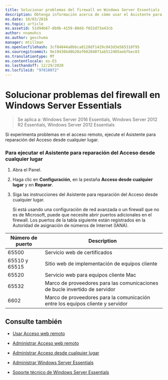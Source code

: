 ```yaml
---
title: Solucionar problemas del firewall en Windows Server Essentials
description: Obtenga información acerca de cómo usar el Asistente para reparación del acceso desde cualquier lugar si tiene problemas con el acceso remoto.
ms.date: 10/03/2016
ms.topic: article
ms.assetid: 51d94b67-8b9b-4159-80dd-f652d73a43cb
author: nnamuhcs
ms.author: geschuma
manager: mtillman
ms.openlocfilehash: 3cf84844a0bbca8128df1429c843d3e565318f95
ms.sourcegitcommit: 9e19436bd8b20af60284071ab512405aebfbec83
ms.translationtype: MT
ms.contentlocale: es-ES
ms.lasthandoff: 12/29/2020
ms.locfileid: "97810072"
---
```

# <a name="troubleshoot-your-firewall-in-windows-server-essentials"></a>Solucionar problemas del firewall en Windows Server Essentials

>Se aplica a: Windows Server 2016 Essentials, Windows Server 2012 R2 Essentials, Windows Server 2012 Essentials

 Si experimenta problemas en el acceso remoto, ejecute el Asistente para reparación del Acceso desde cualquier lugar.

### <a name="to-run-the-repair-anywhere-access-wizard"></a>Para ejecutar el Asistente para reparación del Acceso desde cualquier lugar

1. Abra el Panel.

2. Haga clic en **Configuración**, en la pestaña **Acceso desde cualquier lugar** y en **Reparar**.

3. Siga las instrucciones del Asistente para reparación del Acceso desde cualquier lugar.

   Si está usando una configuración de red avanzada o un firewall que no es de Microsoft, puede que necesite abrir puertos adicionales en el firewall. Los puertos de la tabla siguiente están registrados en la Autoridad de asignación de números de Internet (IANA).

|Número de puerto|Description|
|-----------------|-----------------|
|65500|Servicio web de certificados|
|65510 y 65515|Sitio web de implementación de equipos cliente|
|65520|Servicio web para equipos cliente Mac|
|65532|Marco de proveedores para las comunicaciones de bucle invertido de servidor|
|6602|Marco de proveedores para la comunicación entre los equipos cliente y servidor|

## <a name="see-also"></a>Consulte también

-   [Usar Acceso web remoto](../use/Use-Remote-Web-Access-in-Windows-Server-Essentials.md)

-   [Administrar Acceso web remoto](../manage/Manage-Remote-Web-Access-in-Windows-Server-Essentials.md)

-   [Administrar Acceso desde cualquier lugar](../manage/Manage-Anywhere-Access-in-Windows-Server-Essentials.md)

-   [Administrar Windows Server Essentials](../manage/Manage-Windows-Server-Essentials.md)

-   [Soporte técnico de Windows Server Essentials](../support/Support-Windows-Server-Essentials.md)

